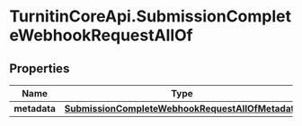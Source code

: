 # TurnitinCoreApi.SubmissionCompleteWebhookRequestAllOf

## Properties

Name | Type | Description | Notes
------------ | ------------- | ------------- | -------------
**metadata** | [**SubmissionCompleteWebhookRequestAllOfMetadata**](SubmissionCompleteWebhookRequestAllOfMetadata.md) |  | [optional] 


